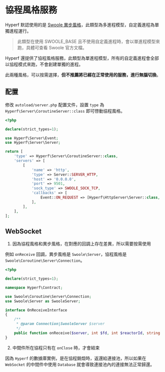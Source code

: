 # 協程風格服務

Hyperf 默認使用的是 [Swoole 異步風格](https://wiki.swoole.com/#/server/init)，此類型為多進程模型，自定義進程為單獨進程運行。

> 此類型在使用 SWOOLE_BASE 且不使用自定義進程時，會以單進程模型來跑，具體可查看 Swoole 官方文檔。

Hyperf 還提供了協程風格服務，此類型為單進程模型，所有的自定義進程會全部以協程模式來跑，不會創建單獨的進程。

此兩種風格，可以按需選擇，**但不推薦將已經在正常使用的服務，進行無腦切換**。

## 配置

修改 `autoload/server.php` 配置文件，設置 `type` 為 `Hyperf\Server\CoroutineServer::class` 即可啓動協程風格。

```php
<?php

declare(strict_types=1);

use Hyperf\Server\Event;
use Hyperf\Server\Server;

return [
    'type' => Hyperf\Server\CoroutineServer::class,
    'servers' => [
        [
            'name' => 'http',
            'type' => Server::SERVER_HTTP,
            'host' => '0.0.0.0',
            'port' => 9501,
            'sock_type' => SWOOLE_SOCK_TCP,
            'callbacks' => [
                Event::ON_REQUEST => [Hyperf\HttpServer\Server::class, 'onRequest'],
            ],
        ],
    ],
];

```

## WebSocket

1. 因為協程風格和異步風格，在對應的回調上存在差異，所以需要按需使用

例如 `onReceive` 回調，異步風格是 `Swoole\Server`，協程風格是 `Swoole\Coroutine\Server\Connection`。

```php
<?php

declare(strict_types=1);

namespace Hyperf\Contract;

use Swoole\Coroutine\Server\Connection;
use Swoole\Server as SwooleServer;

interface OnReceiveInterface
{
    /**
     * @param Connection|SwooleServer $server
     */
    public function onReceive($server, int $fd, int $reactorId, string $data): void;
}
```

2. 中間件所在協程只有在 `onClose` 時，才會結束

因為 `Hyperf` 的數據庫實例，是在協程銷燬時，返還給連接池，所以如果在 `WebSocket` 的中間件中使用 `Database` 就會導致連接池內的連接無法正常歸還。
